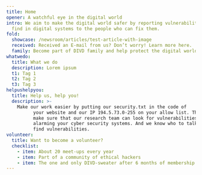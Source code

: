 ```yaml
---
title: Home
opener: A watchful eye in the digital world
intro: We aim to make the digital world safer by reporting vulnerabilities we
  find in digital systems to the people who can fix them.
fold:
  showcase: /newsroom/articles/test-article-with-image
  received: Received an E-mail from us? Don’t worry! Learn more here.
  family: Become part of DIVD family and help protect the digital world
whatwedo:
  title: What we do
  description: Lorem ipsum
  t1: Tag 1
  t2: Tag 2
  t3: Tag 3
helpushelpyou:
  title: Help us, help you!
  description: >-
    Make our work easier by putting our security.txt in the code of
          your website and our IP 194.5.73.0-255 on your allow list. This way you
          make sure that our research team can look for vulnerabilities without
          alarming your cyber security systems. And we know who to talk to when we
          find vulnerabilities.
volunteer:
  title: Want to become a volunteer?
  checklist:
    - item: About 20 meet-ups every year
    - item: Part of a community of ethical hackers
    - item: The one and only DIVD-sweater after 6 months of membership
---
```

